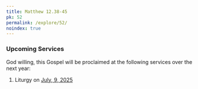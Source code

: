 ```yaml
---
title: Matthew 12.38-45
pk: 52
permalink: /explore/52/
noindex: true
---
```


### Upcoming Services

God willing, this Gospel will be proclaimed at the following services over the next year:


1. Liturgy on [July,  9, 2025](https://orthocal.info/readings/gregorian/2025/07/09/)
